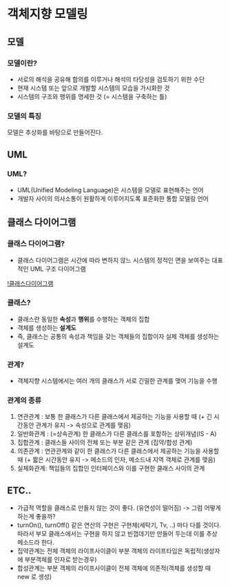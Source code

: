 # 객체지향 모델링

## 모델
### 모델이란? 
- 서로의 해석을 공유해 합의를 이루거나 해석의 타당성을 검토하기 위한 수단
- 현재 시스템 또는 앞으로 개발할 시스템의 모습을 가시화한 것 
- 시스템의 구조와 행위를 명세한 것 (= 시스템을 구축하는 틀)

### 모델의 특징
모델은 추상화를 바탕으로 만들어진다.

## UML
### UML?
- UML(Unified Modeling Language)은 시스템을 모델로 표현해주는 언어
- 개발자 사이의 의사소통이 원활하게 이루어지도록 표준화한 통합 모델링 언어

## 클래스 다이어그램
### 클래스 다이어그램?
- 클래스 다이어그램은 시간에 따라 변하지 않느 시스템의 정적인 면을 보여주는 대표적인 UML 구조 다이어그램

[!클래스다이어그램]()

### 클래스?
- 클래스란 동일한 **속성**과 **행위**를 수행하는 객체의 집합
- 객체를 생성하는 **설계도** 
- 즉, 클래스는 공통의 속성과 책임을 갖는 객체들의 집합이자 실제 객체를 생성하는 설계도 

### 관계?
- 객체지향 시스템에서는 여러 개의 클래스가 서로 긴밀한 관계를 맺어 기능을 수행 

### 관계의 종류
1. 연관관계 : 보통 한 클래스가 다른 클래스에서 제공하는 기능을 사용할 때 (+ 긴 시간동안 관계가 유지 -> 속성으로 관계를 맺음)
2. 일반화관계 : (=상속관계) 한 클래스가 다른 클래스를 포함하는 상위개념(IS - A)
3. 집합관계 : 클래스들 사이의 전체 또는 부분 같은 관계 (집약/합성 관계)
4. 의존관계 : 연관관계와 같이 한 클래스가 다른 클래스에서 제공하는 기능을 사용할 때 (+ 짧은 시간동안 유지 -> 메소드의 인자, 메소드내 지역 객체로 관계를 맺음) 
5. 실체화관계: 책임들의 집합인 인터페이스와 이를 구현한 클래스 사이의 관계 



## ETC..
- 가급적 역할을 클래스로 만들지 않는 것이 좋다. (유연성이 떨어짐) -> 그럼 어떻게 하는게 좋을까? 
- turnOn(), turnOff() 같은 연산의 구현은 구현체(세탁기, Tv, ..) 마다 다를 것이다. 따라서 부모 클래스에서는 구현을 하지 않고
빈껍데기만 만들어 두는데 이를 추상 메소드라 한다.  
- 집약관계는 전체 객체의 라이프사이클이 부분 객체의 라이프타임은 독립적(생성자에 부분객체를 인자로 받는경우)
- 합성관계는 부분 객체의 라이프사이클이 전체 객체에 의존적(객체를 생성할 때 new 로 생성) 

